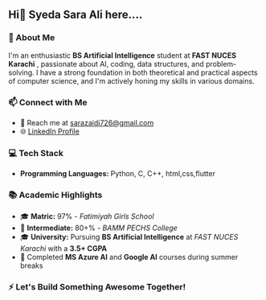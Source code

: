 ## Hi👋 Syeda Sara Ali here....

### 🚀 About Me
I'm an enthusiastic **BS Artificial Intelligence** student at **FAST NUCES Karachi** , passionate about AI, coding, data structures, and problem-solving. I have a strong foundation in both theoretical and practical aspects of computer science, and I'm actively honing my skills in various domains.

### 📫 Connect with Me
- 📧 Reach me at [sarazaidi726@gmail.com](mailto:sarazaidi726@gmail.com)
- 🌐 [LinkedIn Profile](https://www.linkedin.com/in/syeda-sara-ali-a336432b7/)

### 💻 Tech Stack
- **Programming Languages:** Python, C, C++, html,css,flutter

### 📚 Academic Highlights
- 🎓 **Matric:** 97% - *Fatimiyah Girls School*  
- 📖 **Intermediate:** 80+% - *BAMM PECHS College*  
- 🎓 **University:** Pursuing **BS Artificial Intelligence** at *FAST NUCES Karachi* with a **3.5+ CGPA**
- 🏅 Completed **MS Azure AI** and **Google AI** courses during summer breaks

### ⚡ Let's Build Something Awesome Together!

